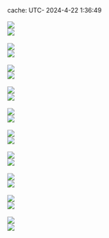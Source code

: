 cache: UTC- 2024-4-22 1:36:49<br/><br/>![](./github-profilemd-generater/default/langCompos.svg)<br/>![](./github-profilemd-generater/default/tagsstat.svg)<br/><br/>![](./github-profilemd-generater/solarized/langCompos.svg)<br/>![](./github-profilemd-generater/solarized/tagsstat.svg)<br/><br/>![](./github-profilemd-generater/solarized_dark/langCompos.svg)<br/>![](./github-profilemd-generater/solarized_dark/tagsstat.svg)<br/><br/>![](./github-profilemd-generater/vue/langCompos.svg)<br/>![](./github-profilemd-generater/vue/tagsstat.svg)<br/><br/>![](./github-profilemd-generater/dracula/langCompos.svg)<br/>![](./github-profilemd-generater/dracula/tagsstat.svg)<br/><br/>![](./github-profilemd-generater/monokai/langCompos.svg)<br/>![](./github-profilemd-generater/monokai/tagsstat.svg)<br/><br/>![](./github-profilemd-generater/nord_bright/langCompos.svg)<br/>![](./github-profilemd-generater/nord_bright/tagsstat.svg)<br/><br/>![](./github-profilemd-generater/nord_dark/langCompos.svg)<br/>![](./github-profilemd-generater/nord_dark/tagsstat.svg)<br/><br/>![](./github-profilemd-generater/github/langCompos.svg)<br/>![](./github-profilemd-generater/github/tagsstat.svg)<br/><br/>![](./github-profilemd-generater/github_dark/langCompos.svg)<br/>![](./github-profilemd-generater/github_dark/tagsstat.svg)<br/><br/>